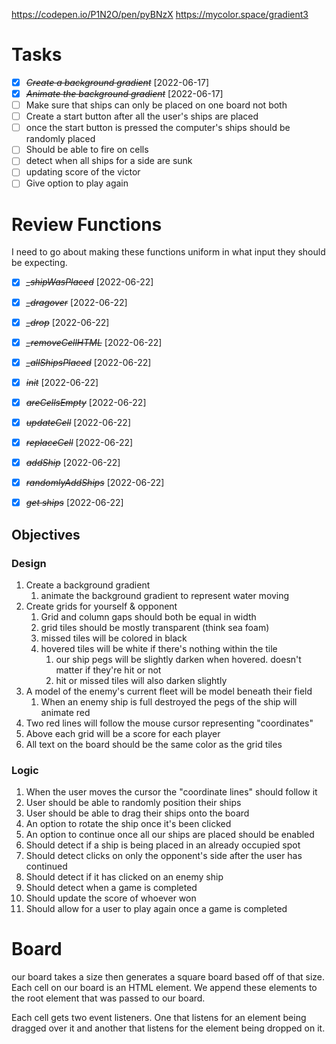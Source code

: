 https://codepen.io/P1N2O/pen/pyBNzX
https://mycolor.space/gradient3

# Tasks
- [X] ~~*Create a background gradient*~~ [2022-06-17]
- [X] ~~*Animate the background gradient*~~ [2022-06-17]
- [ ] Make sure that ships can only be placed on one board not both
- [ ] Create a start button after all the user's ships are placed
- [ ] once the start button is pressed the computer's ships should be randomly placed
- [ ] Should be able to fire on cells
- [ ] detect when all ships for a side are sunk
- [ ] updating score of the victor
- [ ] Give option to play again

# Review Functions
I need to go about making these functions uniform in what
input they should be expecting.
- [X] ~~*_shipWasPlaced*~~ [2022-06-22]
- [X] ~~*_dragover*~~ [2022-06-22]
- [X] ~~*_drop*~~ [2022-06-22]
- [X] ~~*_removeCellHTML*~~ [2022-06-22]
- [X] ~~*_allShipsPlaced*~~ [2022-06-22]
- [X] ~~*init*~~ [2022-06-22]
- [X] ~~*areCellsEmpty*~~ [2022-06-22]
- [X] ~~*updateCell*~~ [2022-06-22]
- [X] ~~*replaceCell*~~ [2022-06-22]
- [X] ~~*addShip*~~ [2022-06-22]
- [X] ~~*randomlyAddShips*~~ [2022-06-22]
- [X] ~~*get ships*~~ [2022-06-22]




## Objectives

### Design
1. Create a background gradient
   1. animate the background gradient to represent water moving
2. Create grids for yourself & opponent
   1. Grid and column gaps should both be equal in width
   2. grid tiles should be mostly transparent (think sea foam)
   3. missed tiles will be colored in black
   4. hovered tiles will be white if there's nothing within the tile
      1. our ship pegs will be slightly darken when hovered. 
         doesn't matter if they're hit or not
      2. hit or missed tiles will also darken slightly
3. A model of the enemy's current fleet will be model beneath their field
   1. When an enemy ship is full destroyed the pegs of the ship will animate red
4. Two red lines will follow the mouse cursor representing "coordinates"
5. Above each grid will be a score for each player
6. All text on the board should be the same color as the grid tiles

### Logic
1. When the user moves the cursor the "coordinate lines" should follow it
2. User should be able to randomly position their ships
3. User should be able to drag their ships onto the board
4. An option to rotate the ship once it's been clicked
5. An option to continue once all our ships are placed should be enabled
6. Should detect if a ship is being placed in an already occupied spot
7. Should detect clicks on only the opponent's side after the user has continued
8. Should detect if it has clicked on an enemy ship
9. Should detect when a game is completed
10. Should update the score of whoever won
11. Should allow for a user to play again once a game is completed


# Board 
our board takes a size then generates a square board based off of that size.
Each cell on our board is an HTML element. We append these elements to the root
element that was passed to our board.

Each cell gets two event listeners. One that listens for an element being dragged over it
and another that listens for the element being dropped on it.


